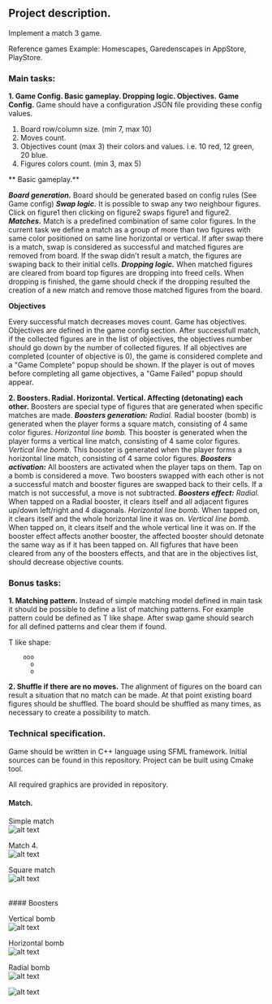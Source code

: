 ## Project description.

Implement a match 3 game.

Reference games Example: Homescapes, Garedenscapes in AppStore, PlayStore.

### Main tasks:

**1.  Game Config. Basic gameplay. Dropping logic. Objectives.**
**Game Config.**
Game should have a configuration JSON file providing these config values.
1. Board row/column size. (min 7, max 10)
2. Moves count.
3. Objectives count (max 3) their colors and values. i.e. 10 red, 12 green, 20 blue.
4. Figures colors count. (min 3, max 5)

**	Basic gameplay.**

***Board generation.***
Board should be generated based on config rules (See Game config)
***Swap logic.***
It is possible to swap any two neighbour figures.
Click on figure1 then clicking on figure2 swaps figure1 and figure2.
***Matches.***
Match is a predefined combination of same color figures.
In the current task we define a match as a group of more than two figures with same color positioned on same line horizontal or vertical.
If after swap there is a match, swap is considered as successful and matched figures are removed from board.
If the swap didn't result a match, the figures are swaping back to their initial cells.
***Dropping logic.***
When matched figures are cleared from board top figures are dropping into freed cells.
When dropping is finished, the game should check if the dropping resulted the creation of a new match and remove those matched figures from the board.

**Objectives**

Every successful match decreases moves count.
Game has objectives. Objectives are defined in the game config section. 
After successfull match, if the collected figures are in the list of objectives, the objectives number should go down by the number of collected figures.
If all objectives are completed (counter of objective is 0), the game is considered complete and a "Game Complete" popup should be shown.
If the player is out of moves before completing all game objectives, a "Game Failed" popup should appear.


**2. Boosters. Radial. Horizontal. Vertical. Affecting (detonating) each other.**
Boosters are special type of figures that are generated when specific matches are made. 
***Boosters generation:***
*Radial.* 
Radial booster (bomb) is generated when the player forms a square match, consisting of 4 same color figures.
*Horizontal line bomb.* 
This booster is generated when the player forms a vertical line match, consisting of 4 same color figures.
*Vertical line bomb*. 
This booster is generated when the player forms a horizontal line match, consisting of 4 same color figures.
***Boosters activation:***
All boosters are activated when the player taps on them.
Tap on a bomb is considered a move. 
Two boosters swapped with each other is not a successful match and booster figures are swapped back to their cells. If a match is not successful, a move is not subtracted.
***Boosters effect:***
*Radial.*
When tapped on a Radial booster, it clears itself and all adjacent figures up/down left/right and 4 diagonals. 
*Horizontal line bomb.*
When tapped on, it clears itself and the whole horizontal line it was on.
*Vertical line bomb.*
When tapped on, it clears itself and the whole vertical line it was on.
If the booster effect affects another booster, the affected booster should detonate the same way as if it has been tapped on.
All figfures that have been cleared from any of the boosters effects, and that are in the objectives list, should decrease objective counts.


### Bonus tasks:

**1. Matching pattern.**
Instead of simple matching model defined in main task it should be possible to define a list of matching patterns.
For example pattern could be defined as T like shape. After swap game should search for all defined patterns and clear them if found.

T like shape:
```
    ooo
      o
	  o
```

**2. Shuffle if there are no moves.**
The alignment of figures on the board can result a situation that no match can be made. At that point existing board figures should be shuffled. The board should be shuffled as many times, as necessary to create a possibility to match.

### Technical specification.
Game should be written in C++ language using SFML framework.
Initial sources can be found in this repository.
Project can be built using Cmake tool. 

All required graphics are provided in repository.

#### Match.

Simple match <br/>
![alt text](https://github.com/Playrix-AM/DevTestGame/blob/master/doc/resources/simple_match.jpg)

Match 4. <br>
![alt text](https://github.com/Playrix-AM/DevTestGame/blob/master/doc/resources/horizontal_4_match_wo_bomb.jpg)

Square match <br/>
![alt text](https://github.com/Playrix-AM/DevTestGame/blob/master/doc/resources/square_match_wo_bomb.jpg)

<br/>
#### Boosters <br/>

Vertical bomb <br/>
![alt text](https://github.com/Playrix-AM/DevTestGame/blob/master/doc/resources/horizontal_4_match.jpg)

Horizontal bomb <br/>
![alt text](https://github.com/Playrix-AM/DevTestGame/blob/master/doc/resources/vertical_4_match.jpg)

Radial bomb <br/>
![alt text](https://github.com/Playrix-AM/DevTestGame/blob/master/doc/resources/square_match.jpg)


![alt text](https://github.com/Playrix-AM/DevTestGame/blob/master/doc/resources/preview.jpg)
